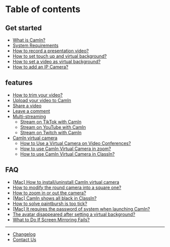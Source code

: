 # Table of contents

## Get started

* [What is CamIn?](README.md)
* [System Requirements](get-started/system-requirements.md)
* [How to record a presentation video?](get-started/how-to-record-a-presentation-video.md)
* [How to set touch up and virtual background?](get-started/how-to-set-touch-up-and-virtual-background.md)
* [How to set a video as virtual background?](get-started/how-to-set-a-video-as-virtual-background.md)
* [How to add an IP Camera?](get-started/how-to-add-an-ip-camera.md)

## features

* [How to trim your video?](camin-features/how-to-trim-your-video.md)
* [Upload your video to CamIn](camin-features/upload-your-video-to-camin.md)
* [Share a video](camin-features/share-a-video.md)
* [Leave a comment](camin-features/leave-a-comment.md)
* [Multi-streaming](features/multi-streaming/README.md)
  * [Stream on TikTok with CamIn](features/multi-streaming/stream-on-tiktok-with-camin.md)
  * [Stream on YouTube with CamIn](features/multi-streaming/stream-on-youtube-with-camin.md)
  * [Stream on Twitch with CamIn](features/multi-streaming/stream-on-twitch-with-camin.md)
* [CamIn virtual camera](features/camin-virtual-camera/README.md)
  * [How to Use a Virtual Camera on Video Conferences?](features/camin-virtual-camera/how-to-use-a-virtual-camera-on-video-conferences.md)
  * [How to use CamIn Virtual Camera in zoom?](features/camin-virtual-camera/how-to-use-camin-virtual-camera-in-zoom.md)
  * [How to use CamIn Virtual Camera in ClassIn?](features/camin-virtual-camera/how-to-use-camin-virtual-camera-in-classin.md)

## FAQ

* [\[Mac\] How to install/uninstall CamIn virtual camera](faq/mac-how-to-install-uninstall-camin-virtual-camera.md)
* [How to modify the round camera into a square one?](faq/how-to-modify-the-round-camera-into-a-square-one.md)
* [How to zoom in or out the camera?](faq/how-to-zoom-in-or-out-the-camera.md)
* [\[Mac\] CamIn shows all black in ClassIn?](faq/mac-camin-shows-all-black-in-classin.md)
* [How to solve paintbursh is too tick?](faq/how-to-solve-paintbursh-is-too-tick.md)
* [\[Mac\] It requires the password of system when launching CamIn?](faq/mac-it-requires-the-password-of-system-when-launching-camin.md)
* [The avatar disappeared after setting a virtual background?](faq/the-avatar-disappeared-after-setting-a-virtual-background.md)
* [What to Do If Screen Mirroring Fails?](faq/what-to-do-if-screen-mirroring-fails.md)

***

* [Changelog](changelog.md)
* [Contact Us](contact-us.md)
